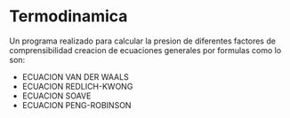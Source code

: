 # Termodinamica
Un programa realizado para calcular la presion de diferentes factores de comprensibilidad
creacion de ecuaciones generales por formulas como lo son:
- ECUACION VAN DER WAALS
- ECUACION REDLICH-KWONG
- ECUACION SOAVE
- ECUACION PENG-ROBINSON
